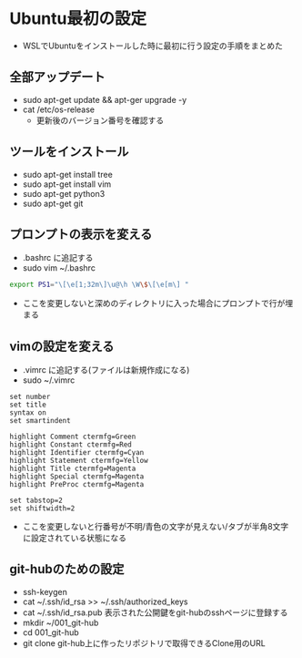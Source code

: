 # Ubuntu最初の設定
- WSLでUbuntuをインストールした時に最初に行う設定の手順をまとめた

## 全部アップデート
- sudo apt-get update && apt-ger upgrade -y
- cat /etc/os-release
	- 更新後のバージョン番号を確認する

## ツールをインストール
- sudo apt-get install tree
- sudo apt-get install vim
- sudo apt-get python3
- sudo apt-get git

## プロンプトの表示を変える
- .bashrc に追記する
- sudo vim ~/.bashrc
```bash
export PS1="\[\e[1;32m\]\u@\h \W\$\[\e[m\] "
```
- ここを変更しないと深めのディレクトリに入った場合にプロンプトで行が埋まる

## vimの設定を変える
- .vimrc に追記する(ファイルは新規作成になる)
- sudo ~/.vimrc
```vimrc
set number
set title
syntax on
set smartindent

highlight Comment ctermfg=Green
highlight Constant ctermfg=Red
highlight Identifier ctermfg=Cyan
highlight Statement ctermfg=Yellow
highlight Title ctermfg=Magenta
highlight Special ctermfg=Magenta
highlight PreProc ctermfg=Magenta

set tabstop=2
set shiftwidth=2

```
- ここを変更しないと行番号が不明/青色の文字が見えない/タブが半角8文字に設定されている状態になる


## git-hubのための設定
- ssh-keygen
- cat ~/.ssh/id_rsa >> ~/.ssh/authorized_keys
- cat ~/.ssh/id_rsa.pub 表示された公開鍵をgit-hubのsshページに登録する
- mkdir ~/001_git-hub
- cd 001_git-hub
- git clone git-hub上に作ったリポジトリで取得できるClone用のURL
